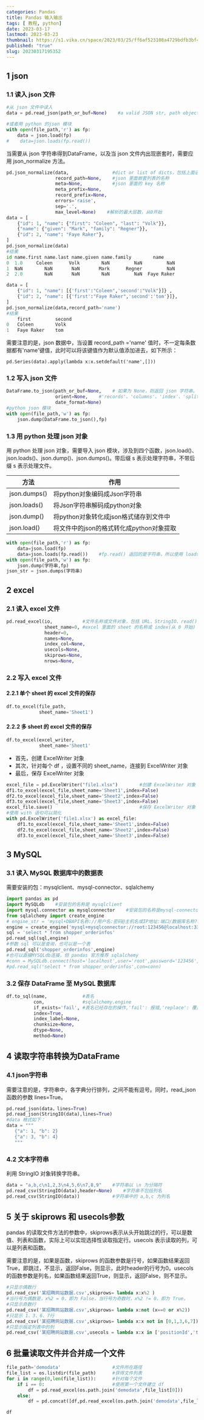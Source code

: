 ```yaml
---
categories: Pandas
title: Pandas 输入输出
tags: [ 教程, python]
date: 2023-03-17
lastmod: 2023-03-23
thumbnail: https://s1.vika.cn/space/2023/03/25/ff6af523108a4729bdfb3bf4eaa91e44?attname=automation-3624328_960_720.jpg
published: "true"
slug: 20230317195352
---
```



## 1 json  

### 1.1 读入 json 文件  

```python
#从 json 文件中读入
data = pd.read_json(path_or_buf=None)    #a valid JSON str, path object or file-like object

#或者用 python 的json 模块
with open(file_path,'r') as fp:
    data = json.load(fp)
#    data=json.loads(fp.read())
```  

当需要从 json 字符串得到DataFrame，以及当 json 文件内出现嵌套时，需要应用 json_normalize 方法。  

```python
pd.json_normalize(data,                #dict or list of dicts，包括上面语句得到的DataFrame的某个字段
                  record_path=None,    #json 里面嵌套列表的名称
                  meta=None,           #json 里面的 key 名称
                  meta_prefix=None,
                  record_prefix=None,
                  errors='raise',
                  sep='.',
                  max_level=None)    #解析的最大层数，从0开始 
data = [
    {"id": 1, "name": {"first": "Coleen", "last": "Volk"}},
    {"name": {"given": "Mark", "family": "Regner"}},
    {"id": 2, "name": "Faye Raker"},
]
pd.json_normalize(data)
#结果
id name.first name.last name.given name.family        name
0  1.0     Coleen      Volk        NaN         NaN         NaN
1  NaN        NaN       NaN       Mark      Regner         NaN
2  2.0        NaN       NaN        NaN         NaN  Faye Raker  

data = [
    {"id": 1, "name": [{'first':"Coleen",'second':"Volk"}]} ,
    {"id": 2, "name": [{'first':"Faye Raker",'second':'tom'}]},
]
pd.json_normalize(data,record_path='name')
#结果
    first         second
0   Coleen        Volk
1   Faye Raker    tom
```  

需要注意的是，json 数据中，当设置 record_path ='name' 值时，不一定每条数据都有'name'键值，此时可以将该键值作为默认值添加进去，如下所示：

`pd.Series(data).apply(lambda x:x.setdefault('name',[]))`  

### 1.2 写入 json 文件  

```python
DataFrame.to_json(path_or_buf=None,    # 如果为 None，则返回 json 字符串。
                  orient=None,    #'records'、'columns'、'index'、'split'等 ，建议选 'records'
                  date_format=None)
#python json 模块
with open(file_path,'w') as fp:
    json.dump(DataFrame.to_json(),fp)
```  

### 1.3 用 python 处理 json 对象  

用 python 处理 json 对象，需要导入 json 模块，涉及到四个函数，json.load()、json.loads()、json.dump()、json.dumps()。带后缀 s 表示处理字符串，不带后缀 s 表示处理文件。  

| 方法         | 作用                         |
| ------------ | ---------------------------- |
| json.dumps() | 将python对象编码成Json字符串 |
| json.loads() | 将Json字符串解码成python对象 |
| json.dump() | 将python对象转化成json格式储存到文件中 |
| json.load() | 将文件中的json的格式转化成python对象提取 |

```python
with open(file_path,'r') as fp:
    data=json.load(fp)
    data=json.loads(fp.read())    #fp.read() 返回的是字符串，所以使用 loads()函数
with open(file_path,'w') as fp:
    json.dump(字符串,fp)
json_str = json.dumps(字符串)
```  

## 2 excel  

### 2.1 读入 excel 文件  

```python
pd.read_excel(io,           #文件名称或文件对象，包括 URL、StringIO、read()方法返回的对象等
              sheet_name=0, #excel 里面的 sheet 的名称或 index(从 0 开始)
              header=0,
              names=None,
              index_col=None,
              usecols=None,  
              skiprows=None,
              nrows=None,
```  

### 2.2 写入 excel 文件  

#### 2.2.1 单个 sheet 的 excel 文件的保存  

```python
df.to_excel(file_path,
            sheet_name='Sheet1')
```  

#### 2.2.2 多 sheet 的 excel 文件的保存  

```python
df.to_excel(excel_writer,
            sheet_name='Sheet1'
```  

- 首先，创建 ExcelWriter 对象
- 其次，针对每个 df ，设置不同的 sheet_name，连接到 ExcelWriter 对象
- 最后，保存 ExcelWriter 对象  

```python
excel_file = pd.ExcelWriter("file1.xlsx")        #创建 ExcelWriter 对象
df1.to_excel(excel_file,sheet_name='Sheet1',index=False)
df2.to_excel(excel_file,sheet_name='Sheet2',index=False)
df3.to_excel(excel_file,sheet_name='Sheet3',index=False)
excel_file.save()                                #保存 ExcelWriter 对象  
#使用 with 语句可以简化
with pd.ExcelWriter('file1.xlsx') as excel_file:
	df1.to_excel(excel_file,sheet_name='Sheet1',index=False)
	df2.to_excel(excel_file,sheet_name='Sheet2',index=False)
	df3.to_excel(excel_file,sheet_name='Sheet3',index=False)
```  

## 3 MySQL  

### 3.1 读入 MySQL 数据库中的数据表  

需要安装的包：mysqlclient、mysql-connector、sqlalchemy  

```python
import pandas as pd
import MySQLdb    #安装包的名称是 mysqlclient
import mysql.connector as mysqlconnector    #安装包的名称是mysql-connector
from sqlalchemy import create_engine
# engine_str = 'mysql+DBAPI名称://用户名:密码@主机名或IP地址:端口/数据库名称?charset=utf8'
engine = create_engine('mysql+mysqlconnector://root:123456@localhost:3306/babys?charset=utf8')
sql = 'select * from shopper_orderinfos'
pd.read_sql(sql,engine)
#参数 sql 可以是查询，也可以是一个表
pd.read_sql('shopper_orderinfos',engine)
#也可以直接MYSQLdb连接，但 pandas 官方推荐 sqlalchemy
#conn = MySQLdb.connect(host='localhost',user='root',password='123456',port=3306,database='babys')
#pd.read_sql('select * from shopper_orderinfos',con=conn)
```  

### 3.2 保存 DataFrame 至 MySQL 数据库  

```python
df.to_sql(name,             #表名
          con,              #sqlalchemy.engine
          if_exists='fail', #表名已经存在的操作,'fail': 报错,'replace': 覆盖,'append':追加
          index=True,
          index_label=None,
          chunksize=None,
          dtype=None,
          method=None)
```  

## 4 读取字符串转换为DataFrame  

### 4.1 json字符串  

需要注意的是，字符串中，各字典分行排列，之间不能有逗号。同时，read_json 函数的参数 lines=True。  

```python
pd.read_json(data，lines=True)
pd.read_json(StringIO(data),lines=True)
#data 格式如下：
data = """
   {"a": 1, "b": 2}
   {"a": 3, "b": 4}
   """
```  

### 4.2 文本字符串  

利用 StringIO 对象转换字符串。  

```python
data = "a,b,c\n1,2,3\n4,5,6\n7,8,9"    #字符串以 \n 为分隔符
pd.read_csv(StringIO(data),header=None)    #字符串不包括列名
pd.read_csv(StringIO(data))            #字符串中的 a,b,c 为列名
```  

## 5 关于 skiprows 和 usecols参数  

pandas 的读取文件方法的参数中，skiprows表示从头开始跳过的行，可以是数值、列表和函数，实际上可以实现选择性读取指定行。usecols 表示读取的列，可以是列表和函数。 

需要注意的是，如果是函数，skiprows 的函数参数是行号，如果函数结果返回True，即跳过，不显示，返回False，则显示，此时header的行号为0。usecols 的函数参数是列名，如果函数结果返回True，则显示，返回False，则不显示。  

```python
#只显示偶数行
pd.read_csv('某招聘网站数据.csv',skiprows= lambda x:x%2 )
#当行号为偶数是，x%2 = 0，即为 False，当行号为奇数时，x%2 != 0，即为 True。
#只显示奇数行
pd.read_csv('某招聘网站数据.csv',skiprows= lambda x:not (x==0 or x%2))
#只显示 1、3、6、7行
pd.read_csv('某招聘网站数据.csv',skiprows= lambda x:x not in [0,1,3,6,7]) 
#只显示指定列表中的列
pd.read_csv('某招聘网站数据.csv',usecols = lambda x:x in ['positionId','test', 'test1'])
```  

## 6 批量读取文件并合并成一个文件  

```python
file_path='demodata'                   #文件所在路径
file_list = os.listdir(file_path)      #获得文件列表
for i in range(0,len(file_list)):      #针对每个文件
    if i == 0:                         #使用第一个文件建立 df
        df = pd.read_excel(os.path.join('demodata',file_list[0]))
    else:
        df = pd.concat([df,pd.read_excel(os.path.join('demodata',file_list[i]))])        #两两合并

df
```